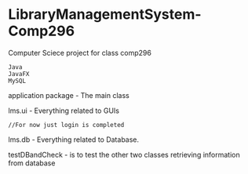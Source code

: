 # LibraryManagementSystem-Comp296
Computer Sciece project for class comp296


    Java
    JavaFX
    MySQL



application package - The main class


lms.ui - Everything related to GUIs 


    //For now just login is completed


lms.db - Everything related to Database.


testDBandCheck - is to test the other two classes retrieving information from database


